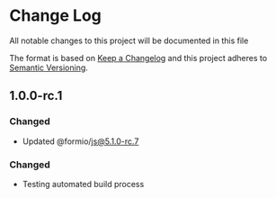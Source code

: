 # Change Log
All notable changes to this project will be documented in this file

The format is based on [Keep a Changelog](http://keepachangelog.com/)
and this project adheres to [Semantic Versioning](http://semver.org/).

## 1.0.0-rc.1
### Changed
 - Updated @formio/js@5.1.0-rc.7

### Changed
 - Testing automated build process
